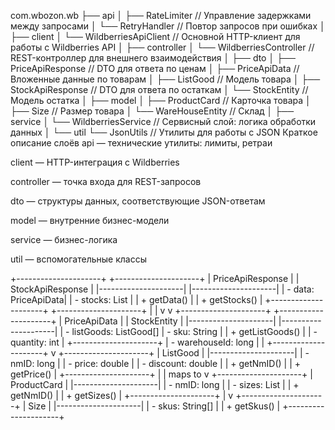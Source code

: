 com.wbozon.wb
├── api
│   ├── RateLimiter               // Управление задержками между запросами
│   └── RetryHandler              // Повтор запросов при ошибках
│
├── client
│   └── WildberriesApiClient      // Основной HTTP-клиент для работы с Wildberries API
│
├── controller
│   └── WildberriesController     // REST-контроллер для внешнего взаимодействия
│
├── dto
│   ├── PriceApiResponse          // DTO для ответа по ценам
│   ├── PriceApiData              // Вложенные данные по товарам
│   ├── ListGood                  // Модель товара
│   ├── StockApiResponse          // DTO для ответа по остаткам
│   └── StockEntity               // Модель остатка
│
├── model
│   ├── ProductCard               // Карточка товара
│   ├── Size                     // Размер товара
│   └── WareHouseEntity          // Склад
│
├── service
│   └── WildberriesService        // Сервисный слой: логика обработки данных
│
└── util
    └── JsonUtils                 // Утилиты для работы с JSON
Краткое описание слоёв
api — технические утилиты: лимиты, ретраи

client — HTTP-интеграция с Wildberries

controller — точка входа для REST-запросов

dto — структуры данных, соответствующие JSON-ответам

model — внутренние бизнес-модели

service — бизнес-логика

util — вспомогательные классы














+---------------------+           +---------------------+
|   PriceApiResponse  |           |   StockApiResponse  |
|---------------------|           |---------------------|
| - data: PriceApiData|           | - stocks: List<StockEntity> |
| + getData()         |           | + getStocks()       |
+---------------------+           +---------------------+
           |                                 |
           v                                 v
+---------------------+           +---------------------+
|   PriceApiData      |           |   StockEntity       |
|---------------------|           |---------------------|
| - listGoods: ListGood[]         | - sku: String       |
| + getListGoods()    |           | - quantity: int     |
+---------------------+           | - warehouseId: long |
           |                      +---------------------+
           v
+---------------------+
|     ListGood        |
|---------------------|
| - nmID: long        |
| - price: double     |
| - discount: double  |
| + getNmID()         |
| + getPrice()        |
+---------------------+
           |
           | maps to
           v
+---------------------+
|   ProductCard       |
|---------------------|
| - nmID: long        |
| - sizes: List<Size> |
| + getNmID()         |
| + getSizes()        |
+---------------------+
           |
           v
+---------------------+
|       Size          |
|---------------------|
| - skus: String[]    |
| + getSkus()         |
+---------------------+
